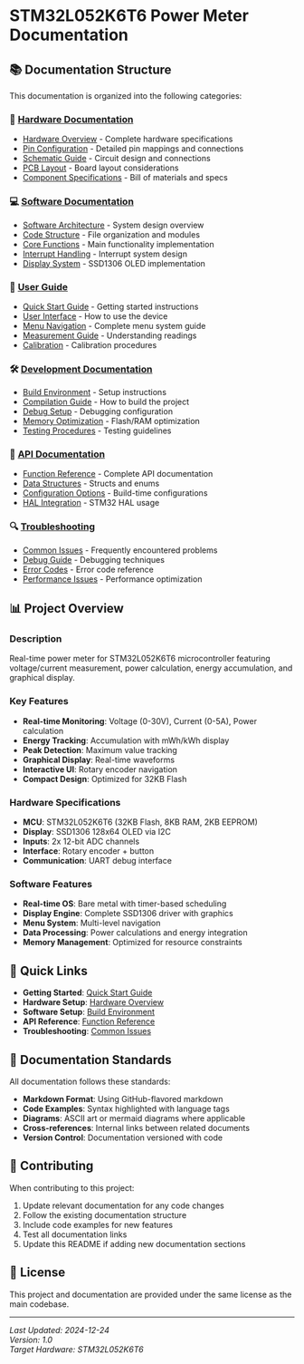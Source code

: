 # STM32L052K6T6 Power Meter Documentation

## 📚 Documentation Structure

This documentation is organized into the following categories:

### 🔧 [Hardware Documentation](./hardware/)
- [Hardware Overview](./hardware/hardware-overview.md) - Complete hardware specifications
- [Pin Configuration](./hardware/pin-configuration.md) - Detailed pin mappings and connections
- [Schematic Guide](./hardware/schematic-guide.md) - Circuit design and connections
- [PCB Layout](./hardware/pcb-layout.md) - Board layout considerations
- [Component Specifications](./hardware/component-specs.md) - Bill of materials and specs

### 💻 [Software Documentation](./software/)
- [Software Architecture](./software/software-architecture.md) - System design overview
- [Code Structure](./software/code-structure.md) - File organization and modules
- [Core Functions](./software/core-functions.md) - Main functionality implementation
- [Interrupt Handling](./software/interrupt-handling.md) - Interrupt system design
- [Display System](./software/display-system.md) - SSD1306 OLED implementation

### 📖 [User Guide](./user-guide/)
- [Quick Start Guide](./user-guide/quick-start.md) - Getting started instructions
- [User Interface](./user-guide/user-interface.md) - How to use the device
- [Menu Navigation](./user-guide/menu-navigation.md) - Complete menu system guide
- [Measurement Guide](./user-guide/measurement-guide.md) - Understanding readings
- [Calibration](./user-guide/calibration.md) - Calibration procedures

### 🛠️ [Development Documentation](./development/)
- [Build Environment](./development/build-environment.md) - Setup instructions
- [Compilation Guide](./development/compilation-guide.md) - How to build the project
- [Debug Setup](./development/debug-setup.md) - Debugging configuration
- [Memory Optimization](./development/memory-optimization.md) - Flash/RAM optimization
- [Testing Procedures](./development/testing-procedures.md) - Testing guidelines

### 🔌 [API Documentation](./api/)
- [Function Reference](./api/function-reference.md) - Complete API documentation
- [Data Structures](./api/data-structures.md) - Structs and enums
- [Configuration Options](./api/configuration-options.md) - Build-time configurations
- [HAL Integration](./api/hal-integration.md) - STM32 HAL usage

### 🔍 [Troubleshooting](./troubleshooting/)
- [Common Issues](./troubleshooting/common-issues.md) - Frequently encountered problems
- [Debug Guide](./troubleshooting/debug-guide.md) - Debugging techniques
- [Error Codes](./troubleshooting/error-codes.md) - Error code reference
- [Performance Issues](./troubleshooting/performance-issues.md) - Performance optimization

## 📊 Project Overview

### Description
Real-time power meter for STM32L052K6T6 microcontroller featuring voltage/current measurement, power calculation, energy accumulation, and graphical display.

### Key Features
- **Real-time Monitoring**: Voltage (0-30V), Current (0-5A), Power calculation
- **Energy Tracking**: Accumulation with mWh/kWh display
- **Peak Detection**: Maximum value tracking
- **Graphical Display**: Real-time waveforms
- **Interactive UI**: Rotary encoder navigation
- **Compact Design**: Optimized for 32KB Flash

### Hardware Specifications
- **MCU**: STM32L052K6T6 (32KB Flash, 8KB RAM, 2KB EEPROM)
- **Display**: SSD1306 128x64 OLED via I2C
- **Inputs**: 2x 12-bit ADC channels
- **Interface**: Rotary encoder + button
- **Communication**: UART debug interface

### Software Features
- **Real-time OS**: Bare metal with timer-based scheduling
- **Display Engine**: Complete SSD1306 driver with graphics
- **Menu System**: Multi-level navigation
- **Data Processing**: Power calculations and energy integration
- **Memory Management**: Optimized for resource constraints

## 🚀 Quick Links

- **Getting Started**: [Quick Start Guide](./user-guide/quick-start.md)
- **Hardware Setup**: [Hardware Overview](./hardware/hardware-overview.md)
- **Software Setup**: [Build Environment](./development/build-environment.md)
- **API Reference**: [Function Reference](./api/function-reference.md)
- **Troubleshooting**: [Common Issues](./troubleshooting/common-issues.md)

## 📝 Documentation Standards

All documentation follows these standards:
- **Markdown Format**: Using GitHub-flavored markdown
- **Code Examples**: Syntax highlighted with language tags
- **Diagrams**: ASCII art or mermaid diagrams where applicable
- **Cross-references**: Internal links between related documents
- **Version Control**: Documentation versioned with code

## 🤝 Contributing

When contributing to this project:
1. Update relevant documentation for any code changes
2. Follow the existing documentation structure
3. Include code examples for new features
4. Test all documentation links
5. Update this README if adding new documentation sections

## 📄 License

This project and documentation are provided under the same license as the main codebase.

---

*Last Updated: 2024-12-24*  
*Version: 1.0*  
*Target Hardware: STM32L052K6T6*